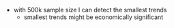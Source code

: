 - with 500k sample size I can detect the smallest trends
	- smallest trends might be economically significant